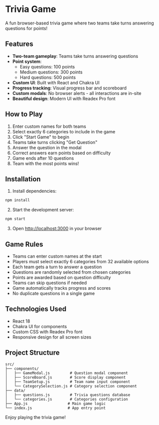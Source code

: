 # Trivia Game

A fun browser-based trivia game where two teams take turns answering questions for points!

## Features

- **Two-team gameplay**: Teams take turns answering questions
- **Point system**: 
  - Easy questions: 100 points
  - Medium questions: 300 points
  - Hard questions: 500 points
- **Custom UI**: Built with React and Chakra UI
- **Progress tracking**: Visual progress bar and scoreboard
- **Custom modals**: No browser alerts - all interactions are in-site
- **Beautiful design**: Modern UI with Readex Pro font

## How to Play

1. Enter custom names for both teams
2. Select exactly 6 categories to include in the game
3. Click "Start Game" to begin
4. Teams take turns clicking "Get Question"
5. Answer the question in the modal
6. Correct answers earn points based on difficulty
7. Game ends after 10 questions
8. Team with the most points wins!

## Installation

1. Install dependencies:
```bash
npm install
```

2. Start the development server:
```bash
npm start
```

3. Open [http://localhost:3000](http://localhost:3000) in your browser

## Game Rules

- Teams can enter custom names at the start
- Players must select exactly 6 categories from 32 available options
- Each team gets a turn to answer a question
- Questions are randomly selected from chosen categories
- Points are awarded based on question difficulty
- Teams can skip questions if needed
- Game automatically tracks progress and scores
- No duplicate questions in a single game

## Technologies Used

- React 18
- Chakra UI for components
- Custom CSS with Readex Pro font
- Responsive design for all screen sizes

## Project Structure

```
src/
├── components/
│   ├── GameModal.js         # Question modal component
│   ├── ScoreBoard.js        # Score display component
│   ├── TeamSetup.js         # Team name input component
│   └── CategorySelection.js # Category selection component
├── data/
│   ├── questions.js         # Trivia questions database
│   └── categories.js        # Categories configuration
├── App.js                  # Main game logic
└── index.js                # App entry point
```

Enjoy playing the trivia game! 